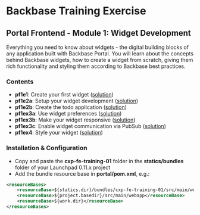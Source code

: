 # Backbase Training Exercise

## Portal Frontend - Module 1: Widget Development

Everything you need to know about widgets - the digital building blocks of any application built with Backbase Portal. You will learn about the concepts behind Backbase widgets, how to create a widget from scratch, giving them rich functionality and styling them according to Backbase best practices.

### Contents

 - **pf1e1**: Create your first widget ([solution](cxp-fe-training-01/src/main/webapp/static/cxp-fe-training-01/widgets/pf1e1-todo-widget))
 - **pf1e2a**: Setup your widget development ([solution](cxp-fe-training-01/src/main/webapp/static/cxp-fe-training-01/widgets/pf1e2a-todo-widget))
 - **pf1e2b**: Create the todo application ([solution](cxp-fe-training-01/src/main/webapp/static/cxp-fe-training-01/widgets/pf1e2b-todo-widget))
 - **pf1ex3a**: Use widget preferences ([solution](cxp-fe-training-01/src/main/webapp/static/cxp-fe-training-01/widgets/pf1e3a-todo-widget))
 - **pf1ex3b**: Make your widget responsive ([solution](cxp-fe-training-01/src/main/webapp/static/cxp-fe-training-01/widgets/pf1e3b-todo-widget))
 - **pf1ex3c**: Enable widget communication via PubSub ([solution](cxp-fe-training-01/src/main/webapp/static/cxp-fe-training-01/widgets/pf1e3c-todo-widget))
 - **pf1ex4**: Style your widget ([solution](cxp-fe-training-01/src/main/webapp/static/cxp-fe-training-01/widgets/pf1e4-todo-widget))

### Installation & Configuration

 - Copy and paste the **cxp-fe-training-01** folder in the **statics/bundles** folder of your Launchpad 0.11.x project
 - Add the bundle resource base in **portal/pom.xml**, e.g.:

```xml
<resourceBases>
    <resourceBase>${statics.dir}/bundles/cxp-fe-training-01/src/main/webapp</resourceBase>
    <resourceBase>${project.basedir}/src/main/webapp</resourceBase>
    <resourceBase>${work.dir}</resourceBase>
</resourceBases>
```
